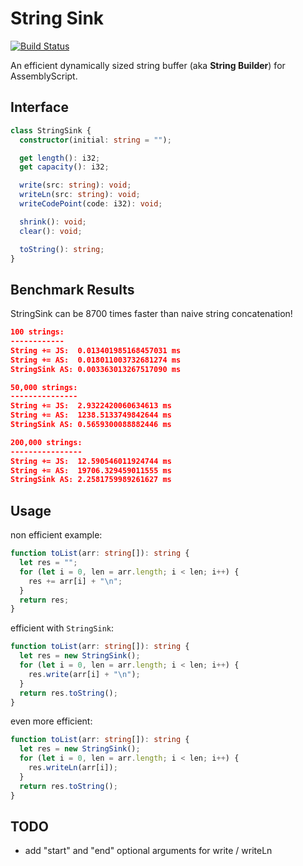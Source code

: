 String Sink
===
[![Build Status](https://github.com/MaxGraey/as-string-sink/actions/workflows/test.yml/badge.svg?event=push)](https://github.com/MaxGraey/as-string-sink/actions/workflows/test.yml)

An efficient dynamically sized string buffer (aka **String Builder**) for AssemblyScript.

## Interface

```ts
class StringSink {
  constructor(initial: string = "");

  get length(): i32;
  get capacity(): i32;

  write(src: string): void;
  writeLn(src: string): void;
  writeCodePoint(code: i32): void;

  shrink(): void;
  clear(): void;

  toString(): string;
}
```

## Benchmark Results

StringSink can be 8700 times faster than naive string concatenation!

```json
100 strings:
------------
String += JS:  0.013401985168457031 ms
String += AS:  0.018011003732681274 ms
StringSink AS: 0.003363013267517090 ms

50,000 strings:
---------------
String += JS:  2.9322420060634613 ms
String += AS:  1238.5133749842644 ms
StringSink AS: 0.5659300088882446 ms

200,000 strings:
----------------
String += JS:  12.590546011924744 ms
String += AS:  19706.329459011555 ms
StringSink AS: 2.2581759989261627 ms
```

## Usage

non efficient example:

```ts
function toList(arr: string[]): string {
  let res = "";
  for (let i = 0, len = arr.length; i < len; i++) {
    res += arr[i] + "\n";
  }
  return res;
}
```

efficient with `StringSink`:

```ts
function toList(arr: string[]): string {
  let res = new StringSink();
  for (let i = 0, len = arr.length; i < len; i++) {
    res.write(arr[i] + "\n");
  }
  return res.toString();
}
```

even more efficient:

```ts
function toList(arr: string[]): string {
  let res = new StringSink();
  for (let i = 0, len = arr.length; i < len; i++) {
    res.writeLn(arr[i]);
  }
  return res.toString();
}
```

## TODO

- add "start" and "end" optional arguments for write / writeLn
